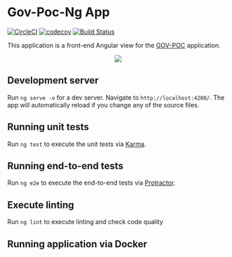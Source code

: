 # Gov-Poc-Ng App

[![CircleCI](https://circleci.com/gh/Artemas-Muzanenhamo/gov-poc-ui.svg?style=svg)](https://circleci.com/gh/Artemas-Muzanenhamo/gov-poc-ui)
[![codecov](https://codecov.io/gh/Artemas-Muzanenhamo/gov-poc-ng/branch/develop/graph/badge.svg)](https://codecov.io/gh/Artemas-Muzanenhamo/gov-poc-ng)
[![Build Status](https://travis-ci.org/Artemas-Muzanenhamo/gov-poc-ui.svg?branch=develop)](https://travis-ci.org/Artemas-Muzanenhamo/gov-poc-ui)


This application is a front-end Angular view for the [GOV-POC](https://github.com/Artemas-Muzanenhamo/gov-poc) application. 

<p align="center">
  <img src="https://user-images.githubusercontent.com/29547780/37141137-00e0f69c-22ac-11e8-8fdc-999cddde3b6c.png">
</p>

## Development server

Run `ng serve -o` for a dev server. Navigate to `http://localhost:4200/`. The app will automatically reload if you change any of the source files.

## Running unit tests

Run `ng test` to execute the unit tests via [Karma](https://karma-runner.github.io).

## Running end-to-end tests

Run `ng e2e` to execute the end-to-end tests via [Protractor](http://www.protractortest.org/).

## Execute linting

Run `ng lint` to execute linting and check code quality

## Running application via Docker
